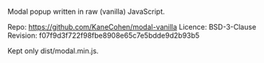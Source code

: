 Modal popup written in raw (vanilla) JavaScript.

Repo: https://github.com/KaneCohen/modal-vanilla
Licence: BSD-3-Clause
Revision: f07f9d3f722f98fbe8908e65c7e5bdde9d2b93b5

Kept only dist/modal.min.js.
